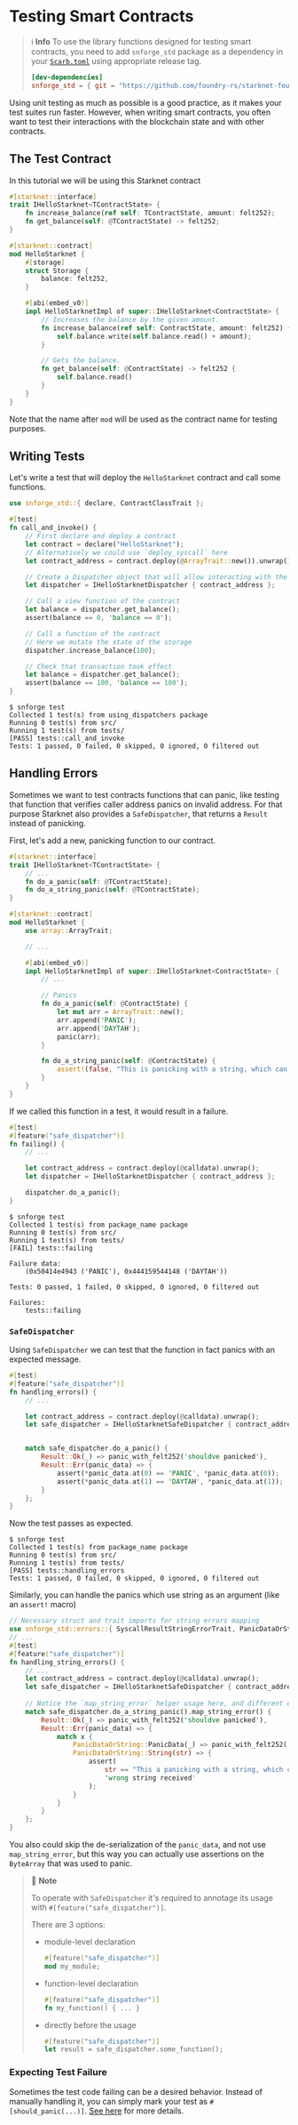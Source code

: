 # Testing Smart Contracts

> ℹ️ **Info**
> To use the library functions designed for testing smart contracts,
> you need to add `snforge_std` package as a dependency in
> your [`Scarb.toml`](https://docs.swmansion.com/scarb/docs/guides/dependencies.html#development-dependencies)
> using appropriate release tag.
>```toml
> [dev-dependencies]
> snforge_std = { git = "https://github.com/foundry-rs/starknet-foundry.git", tag = "v0.12.0" }
> ```

Using unit testing as much as possible is a good practice, as it makes your test suites run faster. However, when
writing smart contracts, you often want to test their interactions with the blockchain state and with other contracts.

## The Test Contract

In this tutorial we will be using this Starknet contract

```rust
#[starknet::interface]
trait IHelloStarknet<TContractState> {
    fn increase_balance(ref self: TContractState, amount: felt252);
    fn get_balance(self: @TContractState) -> felt252;
}

#[starknet::contract]
mod HelloStarknet {
    #[storage]
    struct Storage {
        balance: felt252,
    }

    #[abi(embed_v0)]
    impl HelloStarknetImpl of super::IHelloStarknet<ContractState> {
        // Increases the balance by the given amount.
        fn increase_balance(ref self: ContractState, amount: felt252) {
            self.balance.write(self.balance.read() + amount);
        }

        // Gets the balance.
        fn get_balance(self: @ContractState) -> felt252 {
            self.balance.read()
        }
    }
}
```

Note that the name after `mod` will be used as the contract name for testing purposes.

## Writing Tests

Let's write a test that will deploy the `HelloStarknet` contract and call some functions.

```rust
use snforge_std::{ declare, ContractClassTrait };

#[test]
fn call_and_invoke() {
    // First declare and deploy a contract
    let contract = declare("HelloStarknet");
    // Alternatively we could use `deploy_syscall` here
    let contract_address = contract.deploy(@ArrayTrait::new()).unwrap();

    // Create a Dispatcher object that will allow interacting with the deployed contract
    let dispatcher = IHelloStarknetDispatcher { contract_address };

    // Call a view function of the contract
    let balance = dispatcher.get_balance();
    assert(balance == 0, 'balance == 0');

    // Call a function of the contract
    // Here we mutate the state of the storage
    dispatcher.increase_balance(100);

    // Check that transaction took effect
    let balance = dispatcher.get_balance();
    assert(balance == 100, 'balance == 100');
}
```

```shell
$ snforge test
Collected 1 test(s) from using_dispatchers package
Running 0 test(s) from src/
Running 1 test(s) from tests/
[PASS] tests::call_and_invoke
Tests: 1 passed, 0 failed, 0 skipped, 0 ignored, 0 filtered out
```

## Handling Errors

Sometimes we want to test contracts functions that can panic, like testing that function that verifies caller address
panics on invalid address. For that purpose Starknet also provides a `SafeDispatcher`, that returns a `Result` instead of
panicking.

First, let's add a new, panicking function to our contract.

```rust
#[starknet::interface]
trait IHelloStarknet<TContractState> {
    // ...
    fn do_a_panic(self: @TContractState);
    fn do_a_string_panic(self: @TContractState);
}

#[starknet::contract]
mod HelloStarknet {
    use array::ArrayTrait;

    // ...

    #[abi(embed_v0)]
    impl HelloStarknetImpl of super::IHelloStarknet<ContractState> {
        // ...

        // Panics
        fn do_a_panic(self: @ContractState) {
            let mut arr = ArrayTrait::new();
            arr.append('PANIC');
            arr.append('DAYTAH');
            panic(arr);
        }

        fn do_a_string_panic(self: @ContractState) {
            assert!(false, "This is panicking with a string, which can be longer than 31 characters");
        }
    }
}
```

If we called this function in a test, it would result in a failure.

```rust
#[test]
#[feature("safe_dispatcher")]
fn failing() {
    // ...

    let contract_address = contract.deploy(@calldata).unwrap();
    let dispatcher = IHelloStarknetDispatcher { contract_address };

    dispatcher.do_a_panic();
}
```

```shell
$ snforge test
Collected 1 test(s) from package_name package
Running 0 test(s) from src/
Running 1 test(s) from tests/
[FAIL] tests::failing

Failure data:
    (0x50414e4943 ('PANIC'), 0x444159544148 ('DAYTAH'))

Tests: 0 passed, 1 failed, 0 skipped, 0 ignored, 0 filtered out

Failures:
    tests::failing
```

### `SafeDispatcher`

Using `SafeDispatcher` we can test that the function in fact panics with an expected message.

```rust
#[test]
#[feature("safe_dispatcher")]
fn handling_errors() {
    // ...

    let contract_address = contract.deploy(@calldata).unwrap();
    let safe_dispatcher = IHelloStarknetSafeDispatcher { contract_address };


    match safe_dispatcher.do_a_panic() {
        Result::Ok(_) => panic_with_felt252('shouldve panicked'),
        Result::Err(panic_data) => {
            assert(*panic_data.at(0) == 'PANIC', *panic_data.at(0));
            assert(*panic_data.at(1) == 'DAYTAH', *panic_data.at(1));
        }
    };
}
```

Now the test passes as expected.

```shell
$ snforge test
Collected 1 test(s) from package_name package
Running 0 test(s) from src/
Running 1 test(s) from tests/
[PASS] tests::handling_errors
Tests: 1 passed, 0 failed, 0 skipped, 0 ignored, 0 filtered out
```

Similarly, you can handle the panics which use string as an argument (like an `assert!` macro)

```rust
// Necessary struct and trait imports for string errors mapping
use snforge_std::errors::{ SyscallResultStringErrorTrait, PanicDataOrString };
// ...
#[test]
#[feature("safe_dispatcher")]
fn handling_string_errors() {
    // ...
    let contract_address = contract.deploy(@calldata).unwrap();
    let safe_dispatcher = IHelloStarknetSafeDispatcher { contract_address };
    
    // Notice the `map_string_error` helper usage here, and different error type
    match safe_dispatcher.do_a_string_panic().map_string_error() { 
        Result::Ok(_) => panic_with_felt252('shouldve panicked'),
        Result::Err(panic_data) => {
            match x { 
                PanicDataOrString::PanicData(_) => panic_with_felt252('wrong format'),
                PanicDataOrString::String(str) => {
                    assert(
                        str == "This a panicking with a string, which can be longer", 
                        'wrong string received'
                    );
                }
            }
        }
    };
}
```
You also could skip the de-serialization of the `panic_data`, and not use `map_string_error`, but this way you can actually use assertions on the `ByteArray` that was used to panic. 

> 📝 **Note**
> 
> To operate with `SafeDispatcher` it's required to annotage its usage with `#[feature("safe_dispatcher")]`.
> 
> There are 3 options:
> - module-level declaration
>   ```rust
>   #[feature("safe_dispatcher")]
>   mod my_module;    
>   ```
> - function-level declaration
>   ```rust
>   #[feature("safe_dispatcher")]
>   fn my_function() { ... }    
>   ```
> - directly before the usage
>   ```rust
>   #[feature("safe_dispatcher")]
>   let result = safe_dispatcher.some_function();
>   ```

### Expecting Test Failure

Sometimes the test code failing can be a desired behavior.
Instead of manually handling it, you can simply mark your test as `#[should_panic(...)]`.
[See here](./testing.md#expected-failures) for more details.
